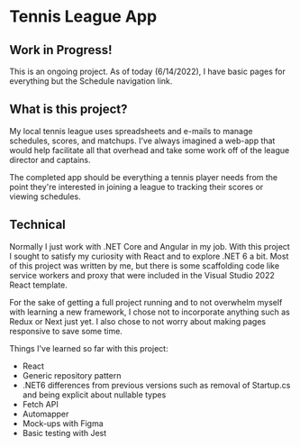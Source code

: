 # Tennis League App

## Work in Progress!

This is an ongoing project.  As of today (6/14/2022), I have basic pages for everything but the Schedule navigation link.

## What is this project?

My local tennis league uses spreadsheets and e-mails to manage schedules, scores, and matchups. I've always imagined a web-app that would help facilitate all that overhead and take some work off of the league director and captains.

The completed app should be everything a tennis player needs from the point they're interested in joining a league to tracking their scores or viewing schedules.

## Technical

Normally I just work with .NET Core and Angular in my job.  With this project I sought to satisfy my curiosity with React and to explore .NET 6 a bit.  Most of this project was written by me, but there is some scaffolding code like service workers and proxy that were included in the Visual Studio 2022 React template.

For the sake of getting a full project running and to not overwhelm myself with learning a new framework, I chose not to incorporate anything such as Redux or Next just yet.  I also chose to not worry about making pages responsive to save some time.

Things I've learned so far with this project:

- React
- Generic repository pattern
- .NET6 differences from previous versions such as removal of Startup.cs and being explicit about nullable types
- Fetch API
- Automapper
- Mock-ups with Figma
- Basic testing with Jest
